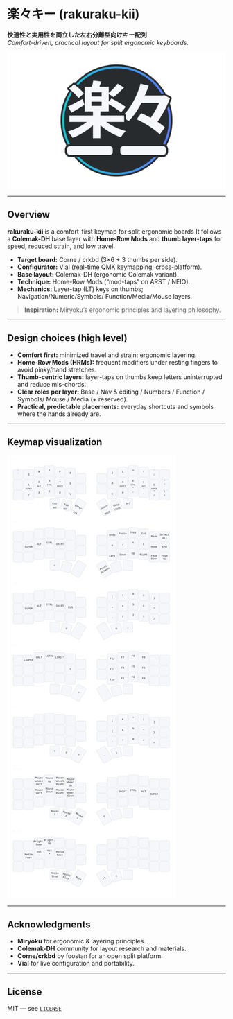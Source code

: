 # 楽々キー (rakuraku-kii)

**快適性と実用性を両立した左右分離型向けキー配列**  
_Comfort-driven, practical layout for split ergonomic keyboards._

![楽々キー](./images/logotype.svg)

---

## Overview

**rakuraku-kii** is a comfort-first keymap for split ergonomic boards
It follows a **Colemak-DH** base layer with **Home-Row Mods** and **thumb
layer-taps** for speed, reduced strain, and low travel.

- **Target board:** Corne / crkbd (3×6 + 3 thumbs per side).
- **Configurator:** Vial (real-time QMK keymapping; cross-platform).
- **Base layout:** Colemak-DH (ergonomic Colemak variant).
- **Technique:** Home-Row Mods (“mod-taps” on ARST / NEIO).
- **Mechanics:** Layer-tap (LT) keys on thumbs; Navigation/Numeric/Symbols/
  Function/Media/Mouse layers.

> **Inspiration:** Miryoku’s ergonomic principles and layering philosophy.

---

## Design choices (high level)

- **Comfort first:** minimized travel and strain; ergonomic layering.
- **Home-Row Mods (HRMs):** frequent modifiers under resting fingers to avoid
  pinky/hand stretches.
- **Thumb-centric layers:** layer-taps on thumbs keep letters uninterrupted and
  reduce mis-chords.
- **Clear roles per layer:** Base / Nav & editing / Numbers / Function /
  Symbols/ Mouse / Media (+ reserved).
- **Practical, predictable placements:** everyday shortcuts and symbols where the
  hands already are.

<!-- > Full details: see **[`docs/layers.md`](docs/layers.md)** and **[`docs/usage-vial.md`](docs/usage-vial.md)**. -->

---

## Keymap visualization

![All layers](./images/layer_all.svg)

---

## Acknowledgments

- **Miryoku** for ergonomic & layering principles.
- **Colemak-DH** community for layout research and materials.
- **Corne/crkbd** by foostan for an open split platform.
- **Vial** for live configuration and portability.

---

## License

MIT — see [`LICENSE`](LICENSE)
